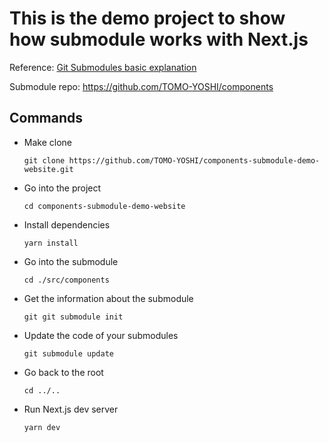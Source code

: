 # This is the demo project to show how submodule works with Next.js

Reference: [Git Submodules basic explanation](https://gist.github.com/gitaarik/8735255)

Submodule repo: https://github.com/TOMO-YOSHI/components


## Commands
- Make clone

  `git clone https://github.com/TOMO-YOSHI/components-submodule-demo-website.git`

- Go into the project

  `cd components-submodule-demo-website`

- Install dependencies

  `yarn install`

- Go into the submodule

  `cd ./src/components`

- Get the information about the submodule

  `git git submodule init`

- Update the code of your submodules

  `git submodule update`

- Go back to the root

  `cd ../..`

- Run Next.js dev server

  `yarn dev`
